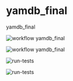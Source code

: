 # yamdb_final
yamdb_final


![workflow yamdb_final](https://github.com/fattybobcat/yamdb_final/workflows/yamdb/badge.svg)

![workflow yamdb_final](https://github.com/fattybobcat/yamdb_final/workflows/.github/workflows/yamdb.yaml/badge.svg)


![run-tests](https://github.com/fattybobcat/yamdb_final/yamdb_workflow/badge.svg)


![run-tests](https://github.com/fattybobcat/yamdb_final/workflows/yamdb_workflow/badge.svg)

